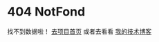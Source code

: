 # 404 NotFond
  找不到数据啦！ [去项目首页](https://github.com/shaoxiongdu/JVMStudy) 或者去看看 [我的技术博客](http://www.shaoxiongdu.cn/)